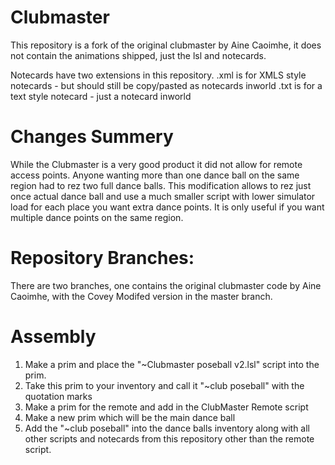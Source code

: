# Clubmaster

This repository is a fork of the original clubmaster by Aine Caoimhe, it does not contain the animations shipped, just the lsl and notecards.

Notecards have two extensions in this repository. 
.xml is for XMLS style notecards - but should still be copy/pasted as notecards inworld
.txt is for a text style notecard - just a notecard inworld 

Changes Summery
===============
While the Clubmaster is a very good product it did not allow for remote access points. Anyone wanting more than one dance ball on the same region had to rez two full dance balls. This modification allows to rez just once actual dance ball and use a much smaller script with lower simulator load for each place you want extra dance points. It is only useful if you want multiple dance points on the same region. 

Repository Branches:
====================
There are two branches, one contains the original clubmaster code by Aine Caoimhe, with the Covey Modifed version in the master branch. 

Assembly
========
1. Make a prim and place the "~Clubmaster poseball v2.lsl" script into the prim. 
2. Take this prim to your inventory and call it "~club poseball" with the quotation marks
3. Make a prim for the remote and add in the ClubMaster Remote script
4. Make a new prim which will be the main dance ball 
4. Add the "~club poseball" into the dance balls inventory along with all other scripts and notecards from this repository other than the remote script. 
